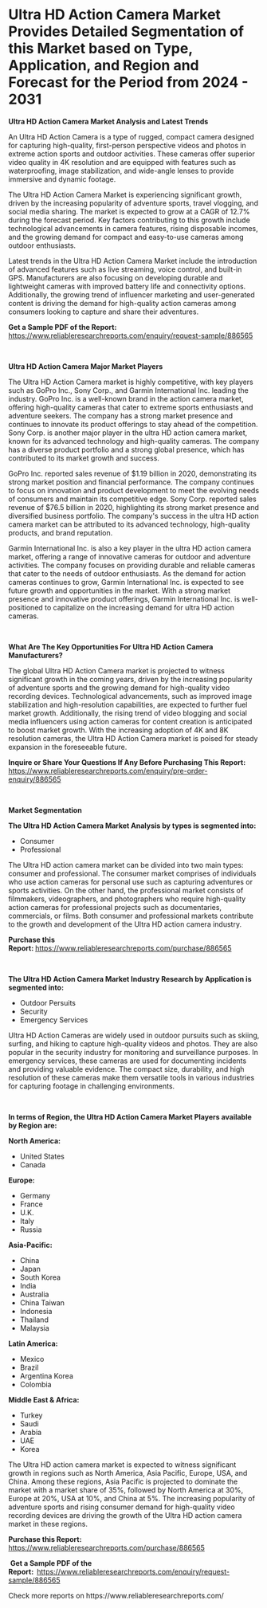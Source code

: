 <p><h1>Ultra HD Action Camera Market Provides Detailed Segmentation of this Market based on Type, Application, and Region and Forecast for the Period from 2024 - 2031</h1></p><p><strong>Ultra HD Action Camera Market Analysis and Latest Trends</strong></p>
<p><p>An Ultra HD Action Camera is a type of rugged, compact camera designed for capturing high-quality, first-person perspective videos and photos in extreme action sports and outdoor activities. These cameras offer superior video quality in 4K resolution and are equipped with features such as waterproofing, image stabilization, and wide-angle lenses to provide immersive and dynamic footage.</p><p>The Ultra HD Action Camera Market is experiencing significant growth, driven by the increasing popularity of adventure sports, travel vlogging, and social media sharing. The market is expected to grow at a CAGR of 12.7% during the forecast period. Key factors contributing to this growth include technological advancements in camera features, rising disposable incomes, and the growing demand for compact and easy-to-use cameras among outdoor enthusiasts.</p><p>Latest trends in the Ultra HD Action Camera Market include the introduction of advanced features such as live streaming, voice control, and built-in GPS. Manufacturers are also focusing on developing durable and lightweight cameras with improved battery life and connectivity options. Additionally, the growing trend of influencer marketing and user-generated content is driving the demand for high-quality action cameras among consumers looking to capture and share their adventures.</p></p>
<p><strong>Get a Sample PDF of the Report:&nbsp;</strong> <a href="https://www.reliableresearchreports.com/enquiry/request-sample/886565">https://www.reliableresearchreports.com/enquiry/request-sample/886565</a></p>
<p>&nbsp;</p>
<p><strong>Ultra HD Action Camera Major Market Players</strong></p>
<p><p>The Ultra HD Action Camera market is highly competitive, with key players such as GoPro Inc., Sony Corp., and Garmin International Inc. leading the industry. GoPro Inc. is a well-known brand in the action camera market, offering high-quality cameras that cater to extreme sports enthusiasts and adventure seekers. The company has a strong market presence and continues to innovate its product offerings to stay ahead of the competition. Sony Corp. is another major player in the ultra HD action camera market, known for its advanced technology and high-quality cameras. The company has a diverse product portfolio and a strong global presence, which has contributed to its market growth and success.</p><p>GoPro Inc. reported sales revenue of $1.19 billion in 2020, demonstrating its strong market position and financial performance. The company continues to focus on innovation and product development to meet the evolving needs of consumers and maintain its competitive edge. Sony Corp. reported sales revenue of $76.5 billion in 2020, highlighting its strong market presence and diversified business portfolio. The company's success in the ultra HD action camera market can be attributed to its advanced technology, high-quality products, and brand reputation.</p><p>Garmin International Inc. is also a key player in the ultra HD action camera market, offering a range of innovative cameras for outdoor and adventure activities. The company focuses on providing durable and reliable cameras that cater to the needs of outdoor enthusiasts. As the demand for action cameras continues to grow, Garmin International Inc. is expected to see future growth and opportunities in the market. With a strong market presence and innovative product offerings, Garmin International Inc. is well-positioned to capitalize on the increasing demand for ultra HD action cameras.</p></p>
<p>&nbsp;</p>
<p><strong>What Are The Key Opportunities For Ultra HD Action Camera Manufacturers?</strong></p>
<p><p>The global Ultra HD Action Camera market is projected to witness significant growth in the coming years, driven by the increasing popularity of adventure sports and the growing demand for high-quality video recording devices. Technological advancements, such as improved image stabilization and high-resolution capabilities, are expected to further fuel market growth. Additionally, the rising trend of video blogging and social media influencers using action cameras for content creation is anticipated to boost market growth. With the increasing adoption of 4K and 8K resolution cameras, the Ultra HD Action Camera market is poised for steady expansion in the foreseeable future.</p></p>
<p><strong>Inquire or Share Your Questions If Any Before Purchasing This Report:</strong> <a href="https://www.reliableresearchreports.com/enquiry/pre-order-enquiry/886565">https://www.reliableresearchreports.com/enquiry/pre-order-enquiry/886565</a></p>
<p>&nbsp;</p>
<p><strong>Market Segmentation</strong></p>
<p><strong>The Ultra HD Action Camera Market Analysis by types is segmented into:</strong></p>
<p><ul><li>Consumer</li><li>Professional</li></ul></p>
<p><p>The Ultra HD action camera market can be divided into two main types: consumer and professional. The consumer market comprises of individuals who use action cameras for personal use such as capturing adventures or sports activities. On the other hand, the professional market consists of filmmakers, videographers, and photographers who require high-quality action cameras for professional projects such as documentaries, commercials, or films. Both consumer and professional markets contribute to the growth and development of the Ultra HD action camera industry.</p></p>
<p><strong>Purchase this Report:&nbsp;</strong><a href="https://www.reliableresearchreports.com/purchase/886565">https://www.reliableresearchreports.com/purchase/886565</a></p>
<p>&nbsp;</p>
<p><strong>The Ultra HD Action Camera Market Industry Research by Application is segmented into:</strong></p>
<p><ul><li>Outdoor Persuits</li><li>Security</li><li>Emergency Services</li></ul></p>
<p><p>Ultra HD Action Cameras are widely used in outdoor pursuits such as skiing, surfing, and hiking to capture high-quality videos and photos. They are also popular in the security industry for monitoring and surveillance purposes. In emergency services, these cameras are used for documenting incidents and providing valuable evidence. The compact size, durability, and high resolution of these cameras make them versatile tools in various industries for capturing footage in challenging environments.</p></p>
<p>&nbsp;</p>
<p><strong>In terms of Region, the Ultra HD Action Camera Market Players available by Region are:</strong></p>
<p>
    <p> <strong> North America: </strong>
        <ul>
            <li>United States</li>
            <li>Canada</li>
        </ul>
        </p> 
    <p> <strong> Europe: </strong>
        <ul>
            <li>Germany</li>
            <li>France</li>
            <li>U.K.</li>
            <li>Italy</li>
            <li>Russia</li>
        </ul>
        </p> 
    <p> <strong> Asia-Pacific: </strong>
        <ul>
            <li>China</li>
            <li>Japan</li>
            <li>South Korea</li>
            <li>India</li>
            <li>Australia</li>
            <li>China Taiwan</li>
            <li>Indonesia</li>
            <li>Thailand</li>
            <li>Malaysia</li>
        </ul>
        </p> 
    <p> <strong> Latin America: </strong>
        <ul>
            <li>Mexico</li>
            <li>Brazil</li>
            <li>Argentina Korea</li>
            <li>Colombia</li>
        </ul>
        </p> 
    <p> <strong> Middle East & Africa: </strong>
        <ul>
            <li>Turkey</li>
            <li>Saudi</li>
            <li>Arabia</li>
            <li>UAE</li>
            <li>Korea</li>
        </ul>
    </p>
    </p>
<p><p>The Ultra HD action camera market is expected to witness significant growth in regions such as North America, Asia Pacific, Europe, USA, and China. Among these regions, Asia Pacific is projected to dominate the market with a market share of 35%, followed by North America at 30%, Europe at 20%, USA at 10%, and China at 5%. The increasing popularity of adventure sports and rising consumer demand for high-quality video recording devices are driving the growth of the Ultra HD action camera market in these regions.</p></p>
<p><strong>Purchase this Report: </strong><a href="https://www.reliableresearchreports.com/purchase/886565">https://www.reliableresearchreports.com/purchase/886565</a></p>
<p>&nbsp;<strong>Get a Sample PDF of the Report:&nbsp;&nbsp;</strong><a href="https://www.reliableresearchreports.com/enquiry/request-sample/886565">https://www.reliableresearchreports.com/enquiry/request-sample/886565</a></p>
<p><strong></strong></p>
<p>Check more reports on https://www.reliableresearchreports.com/</p>
